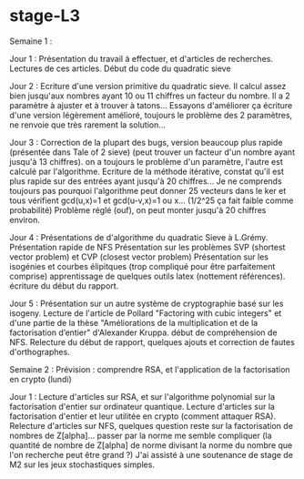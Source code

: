 # stage-L3

Semaine 1 :

Jour 1 : 
Présentation du travail à effectuer, et d'articles de recherches.
Lectures de ces articles.
Début du code du quadratic sieve

Jour 2 :
Ecriture d'une version primitive du quadratic sieve. Il calcul assez bien jusqu'aux nombres ayant 10 ou 11 chiffres un facteur du nombre. Il a 2 paramètre à ajuster et à trouver à tatons... Essayons d'améliorer ça
écriture d'une version légèrement amélioré, toujours le problème des 2 paramètres, ne renvoie que très rarement la solution...

Jour 3 : 
Correction de la plupart des bugs, version beaucoup plus rapide (présentée dans Tale of 2 sieve) (peut trouver un facteur d'un nombre ayant jusqu'à 13 chiffres). on a toujours le problème d'un paramètre, l'autre est calculé par l'algorithme.
Ecriture de la méthode itérative, constat qu'il est plus rapide sur des entrées ayant jusqu'à 20 chiffres...
Je ne comprends toujours pas pourquoi l'algorithme  peut donner 25 vecteurs dans le ker et tous vérifient gcd(u,x)=1 et gcd(u-v,x)=1 ou x... (1/2^25 ça fait faible comme probabilité)
Problème réglé (ouf), on peut monter jusqu'à 20 chiffres environ.

Jour 4 : 
Présentations de d'algorithme du quadratic Sieve à L.Grémy.
Présentation rapide de NFS
Présentation sur les problèmes SVP (shortest vector problem) et CVP (closest vector problem) 
Présentation sur les isogénies et courbes élipitques (trop compliqué pour être parfaitement comprise)
apprentissage de quelques outils latex (nottement références).
écriture du début du rapport.

Jour 5 :
Présentation sur un autre système de cryptographie basé sur les isogeny.
Lecture de l'article de Pollard "Factoring with cubic integers" et d'une partie de la thèse "Améliorations de la multiplication et de la factorisation d’entier" d'Alexander Kruppa. début de compréhension de NFS.
Relecture du début de rapport, quelques ajouts et correction de fautes d'orthographes.

Semaine 2 : Prévision : comprendre RSA, et l'application de la factorisation en crypto (lundi)

Jour 1 :
Lecture d'articles sur RSA, et sur l'algorithme polynomial sur la factorisation d'entier sur ordinateur quantique.
Lecture d'articles sur la factorisation d'entier et leur utilitée en crypto (comment attaquer RSA).
Relecture d'articles sur NFS, quelques question reste sur la factorisation de nombres de Z[alpha]... passer par la norme me semble compliquer (la quantité de nombre de Z[alpha] de norme divisant la norme du nombre que l'on recherche peut être grand ?)
J'ai assisté à une soutenance de stage de M2 sur les jeux stochastiques simples.
